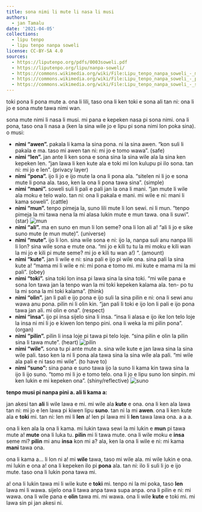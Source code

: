 ```yaml
---
title: sona nimi li mute li nasa li musi
authors:
  - jan Tamalu
date: '2021-04-05'
collections:
  - lipu tenpo
  - lipu tenpo nanpa soweli
license: CC-BY-SA 4.0
sources:
  - https://liputenpo.org/pdfs/0003soweli.pdf
  - https://liputenpo.org/lipu/nanpa-soweli/
  - https://commons.wikimedia.org/wiki/File:Lipu_tenpo_nanpa_soweli_-_mun.png
  - https://commons.wikimedia.org/wiki/File:Lipu_tenpo_nanpa_soweli_-_pilin.png
  - https://commons.wikimedia.org/wiki/File:Lipu_tenpo_nanpa_soweli_-_suno.png
---
```


toki pona li pona mute a. ona li lili, taso ona li ken toki e sona ali tan ni: ona li jo e sona mute tawa nimi wan.

sona mute nimi li nasa li musi. mi pana e kepeken nasa pi sona nimi. ona li pona, taso ona li nasa a (ken la sina wile jo e lipu pi sona nimi lon poka sina). o musi:
- **nimi “awen”.** pakala li kama la sina pona. ni la sina awen. “kon suli li pakala e ma. taso mi awen tan ni: mi jo e tomo wawa”. (safe)
- **nimi “len”.** jan ante li ken sona e sona sina la sina wile ala la sina ken kepeken len. “jan lawa li ken kute ala e toki mi lon kulupu pi ilo sona. tan ni: mi jo e len”. (privacy layer)
- **nimi “pona”.** ijo li jo e ijo mute la ona li pona ala. “sitelen ni li jo e sona mute li pona ala. taso, ken la ona li pona tawa sina”. (simple)
- **nimi “mani”.** soweli suli li pali e pali jan la ona li mani. “jan mute li wile ala moku e telo walo. tan ni: ona li pakala e mani. mi wile e ni: mani li kama soweli”. (cattle)
- **nimi “mun”.** tenpo pimeja la, suno lili mute li lon sewi. ni li mun. “tenpo pimeja la mi tawa nena la mi alasa lukin mute e mun tawa. ona li suwi”. (star)
![mun](https://upload.wikimedia.org/wikipedia/commons/9/91/Lipu_tenpo_nanpa_soweli_-_mun.png)
- **nimi “ali”.** ma en suno en mun li lon seme? ona li lon ali a! “ali li jo e sike suno mute (e mun mute)”. (universe)
- **nimi “mute”.** ijo li lon. sina wile sona e ni: ijo la, nanpa suli anu nanpa lili li lon? sina wile sona e mute ona. “mi jo e kili tu tu la mi moku e kili wan la mi jo e kili pi mute seme? mi jo e kili tu wan a!) “. (amount)
- **nimi “kute”.** jan li wile e ni: sina pali e ijo pi wile ona. sina pali la sina kute a! “mama mi li wile e ni: mi pona e tomo mi. mi kute e mama mi la mi pali”. (obey)
- **nimi “toki”.** sina toki lon insa pi lawa sina la sina toki. “mi wile pana e sona lon tawa jan la tenpo wan la mi toki kepeken kalama ala. ten- po tu la mi sona la mi toki kalama”. (think)
- **nimi “olin”.** jan li pali e ijo pona e ijo suli la sina pilin e ni: ona li sewi anu wawa anu pona. pilin ni li olin kin. “jan pali li toki e ijo lon li pali e ijo pona tawa jan ali. mi olin e ona”. (respect)
- **nimi “insa”.** ijo pi insa sijelo sina li insa. “insa li alasa e ijo ike lon telo loje la insa ni mi li jo e kiwen lon tenpo pini. ona li weka la mi pilin pona”. (organ)
- **nimi “pilin”.** pilin li insa loje pi tawa pi telo loje. “sina pilin e olin la pilin sina li tawa mute”. (heart)
![pilin](https://upload.wikimedia.org/wikipedia/commons/9/91/Lipu_tenpo_nanpa_soweli_-_pilin.png)
- **nimi “wile”.** sona tu pi ante mute a. sina wile kute e jan lawa sina la sina wile pali. taso ken la ni li pona ala tawa sina la sina wile ala pali. “mi wile ala pali e ni taso mi wile”. (to have to)
- **nimi “suno”:** sina pana e suno tawa ijo la suno li kama kin tawa sina la ijo li ijo suno. “tomo mi li jo e tomo telo. ona li jo e lipu suno lon sinpin. mi ken lukin e mi kepeken ona”. (shiny/reflective)
![suno](https://upload.wikimedia.org/wikipedia/commons/9/91/Lipu_tenpo_nanpa_soweli_-_suno_.png)

__tenpo musi pi nanpa pini a. ali li kama a:__

jan akesi tan **ali** li wile lawa e mi. mi wile ala **kute** e ona. ona li ken ala lawa tan ni: mi jo e len lawa pi kiwen lipu **suno**. tan ni la mi **awen**. ona li ken kute ala e **toki** mi. tan ni: len mi li **len** a! len pi lawa mi li **len** tawa lawa ona. a a a.

ona li ken ala la ona li kama. mi lukin tawa sewi la mi lukin e **mun** pi tawa mute a! **mute** ona li luka tu. **pilin** mi li tawa mute. ona li wile moku e **insa** seme mi? **pilin** mi anu **insa** kon mi a? ala, ken la ona li wile e ni: mi kama **mani** tawa ona.

ona li kama a... li lon ni a! mi **wile** tawa, taso mi wile ala. mi wile lukin e ona. mi lukin e ona a! ona li kepeken ilo pi **pona** ala. tan ni: ilo li suli li jo e ijo mute. taso ona li lukin pona tawa mi.

a! ona li lukin tawa mi li wile kute e **toki** mi. tenpo ni la mi poka, taso **len** lawa mi li wawa. sijelo ona li tawa anpa tawa supa anpa. ona li pilin e ni: mi wawa. ona li wile pana e **olin** tawa mi. mi wawa. ona li wile **kute** e toki mi. mi lawa sin pi jan akesi ni.